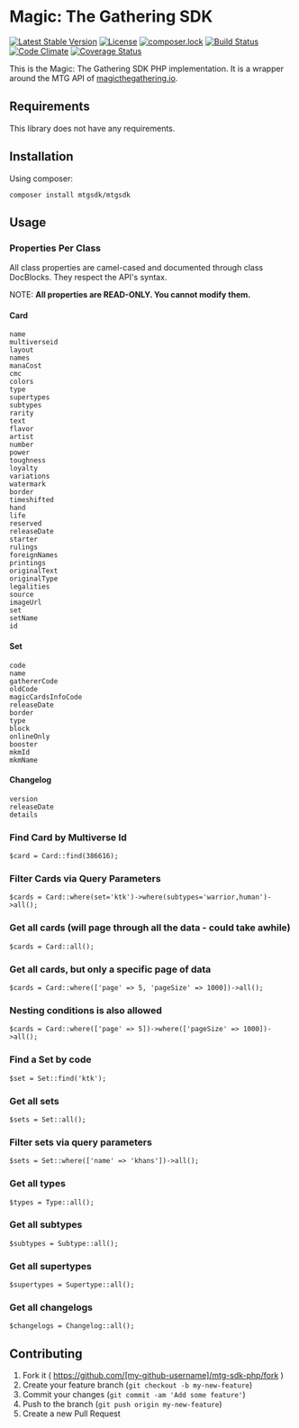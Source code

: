 # Magic: The Gathering SDK

[![Latest Stable Version](https://poser.pugx.org/mtgsdk/mtgsdk/v/stable)](https://packagist.org/packages/mtgsdk/mtgsdk)
[![License](https://poser.pugx.org/mtgsdk/mtgsdk/license)](https://packagist.org/packages/mtgsdk/mtgsdk)
[![composer.lock](https://poser.pugx.org/mtgsdk/mtgsdk/composerlock)](https://packagist.org/packages/mtgsdk/mtgsdk)
[![Build Status](https://travis-ci.org/MagicTheGathering/mtg-sdk-php.svg?branch=master)](https://travis-ci.org/MagicTheGathering/mtg-sdk-php)
[![Code Climate](https://codeclimate.com/github/MagicTheGathering/mtg-sdk-php/badges/gpa.svg)](https://codeclimate.com/github/MagicTheGathering/mtg-sdk-php)
[![Coverage Status](https://coveralls.io/repos/github/MagicTheGathering/mtg-sdk-php/badge.svg?branch=master)](https://coveralls.io/github/MagicTheGathering/mtg-sdk-php?branch=master)

This is the Magic: The Gathering SDK PHP implementation. It is a wrapper around the MTG API of [magicthegathering.io](http://magicthegathering.io/).

## Requirements
This library does not have any requirements.

## Installation

Using composer:

    composer install mtgsdk/mtgsdk

## Usage

### Properties Per Class

All class properties are camel-cased and documented through class DocBlocks.
They respect the API's syntax.

NOTE: **All properties are READ-ONLY. You cannot modify them.**

#### Card

    name
    multiverseid
    layout
    names
    manaCost
    cmc
    colors
    type
    supertypes
    subtypes
    rarity
    text
    flavor
    artist
    number
    power
    toughness
    loyalty
    variations
    watermark
    border
    timeshifted
    hand
    life
    reserved
    releaseDate
    starter
    rulings
    foreignNames
    printings
    originalText
    originalType
    legalities
    source
    imageUrl
    set
    setName
    id

#### Set

    code
    name
    gathererCode
    oldCode
    magicCardsInfoCode
    releaseDate
    border
    type
    block
    onlineOnly
    booster
    mkmId
    mkmName

#### Changelog

    version
    releaseDate
    details
    
### Find Card by Multiverse Id

    $card = Card::find(386616);
    
### Filter Cards via Query Parameters

    $cards = Card::where(set='ktk')->where(subtypes='warrior,human')->all();
    
### Get all cards (will page through all the data - could take awhile)

    $cards = Card::all();
    
### Get all cards, but only a specific page of data

    $cards = Card::where(['page' => 5, 'pageSize' => 1000])->all();
    
### Nesting conditions is also allowed

    $cards = Card::where(['page' => 5])->where(['pageSize' => 1000])->all();
    
### Find a Set by code

    $set = Set::find('ktk');
    
### Get all sets

    $sets = Set::all();
    
### Filter sets via query parameters

    $sets = Set::where(['name' => 'khans'])->all();
    
### Get all types

    $types = Type::all();
    
### Get all subtypes

    $subtypes = Subtype::all();
    
### Get all supertypes

    $supertypes = Supertype::all();
    
### Get all changelogs

    $changelogs = Changelog::all();
    
## Contributing

1. Fork it ( https://github.com/[my-github-username]/mtg-sdk-php/fork )
2. Create your feature branch (`git checkout -b my-new-feature`)
3. Commit your changes (`git commit -am 'Add some feature'`)
4. Push to the branch (`git push origin my-new-feature`)
5. Create a new Pull Request
